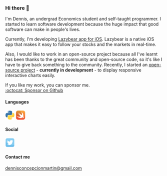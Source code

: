 ### Hi there 👋
I'm Dennis, an undergrad Economics student and self-taught programmer. I started to learn software development because the huge impact that good software can make in people's lives.

Currently, I'm developing [Lazybear app for iOS](https://github.com/DennisTechnologies/Lazybear-App). Lazybear is a native iOS app that makes it easy to follow your stocks and the markets in real-time.

Also, I would like to work in an open-source project because all I've learnt has been thanks to the great community and open-source code, so it's like I have to give back something to the community. Recently, I started an [open-source project](https://github.com/denniscm190/SwiftUI-InteractiveCharts) - **currently in development** - to display responsive interactive charts easily.

If you like my work, you can sponsor me.  
[:octocat: Sponsor on Github](https://github.com/sponsors/denniscm190)

#### Languages
<img src="resources/python.png" width="30" /> <img src="resources/swift.png" width="30" />

#### Social 
<a href="https://twitter.com/dennisconcep">
  <img src="resources/twitter.png" width="30" />
</a>

#### Contact me
dennisconcepcionmartin@gmail.com
